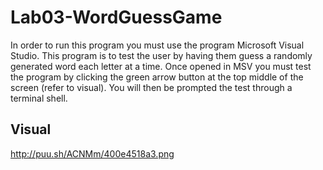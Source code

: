 # Lab03-WordGuessGame

In order to run this program you must use the program Microsoft Visual Studio.
This program is to test the user by having them guess a randomly generated word each letter at a time.
Once opened in MSV you must test the program by clicking the green arrow button at the top middle of the screen (refer to visual). You will then be prompted the test through a terminal shell.

## Visual

http://puu.sh/ACNMm/400e4518a3.png
